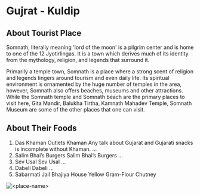 # Gujrat - Kuldip

## About Tourist Place 
Somnath, literally meaning 'lord of the moon' is a pilgrim center and is home to one of the 12 Jyotirlingas. It is a town which derives much of its identity from the mythology, religion, and legends that surround it.

Primarily a temple town, Somnath is a place where a strong scent of religion and legends lingers around tourism and even daily life. Its spiritual environment is ornamented by the huge number of temples in the area, however, Somnath also offers beaches, museums and other attractions. While the Somnath temple and Somnath beach are the primary places to visit here, Gita Mandir, Balukha Tirtha, Kamnath Mahadev Temple, Somnath Museum are some of the other places that one can visit.

## About Their Foods
1. Das Khaman Outlets Khaman Any talk about Gujarat and Gujarati snacks is incomplete without Khaman. ...
2. Salim Bhai’s Burgers Salim Bhai’s Burgers ...
3. Sev Usal Sev Usal ...
4. Dabeli Dabeli ...
5. Sabarmati Jail Bhajiya House Yellow Gram-Flour Chutney 

<img align="center" src="https://www.holidify.com/images/bgImages/SOMNATH.jpg" alt="<place-name>"/>

<!--Example: <img align="center" src="https://lotustours.in/assets/img/taj/photo-room-detail-1.jpg" alt="Taj Mahal"/> -->
